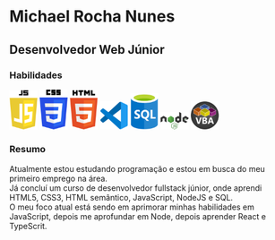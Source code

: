 <h1>Michael Rocha Nunes</h1>

<div>
  <h2>Desenvolvedor Web Júnior</h2>
  <section>
    <h3>Habilidades</h3>
    <img src="https://github.com/michaelrn2288/michaelrn2288/blob/main/icons/javascript.png" width="50px">
    <img src="https://github.com/michaelrn2288/michaelrn2288/blob/main/icons/css3.png" width="50px">
    <img src="https://github.com/michaelrn2288/michaelrn2288/blob/main/icons/html5.png" width="50px">
    <img src="https://github.com/michaelrn2288/michaelrn2288/blob/main/icons/vscode.png" width="50px">
    <img src="https://github.com/michaelrn2288/michaelrn2288/blob/main/icons/sql.png" width="50px">
    <img src="https://github.com/michaelrn2288/michaelrn2288/blob/main/icons/nodejs.png" width="50px">
    <img src="https://github.com/michaelrn2288/michaelrn2288/blob/main/icons/vba.png" width="50px">
  </section>

</div>

<section>
  <h3>Resumo</h3>
  <article>
    Atualmente estou estudando programação e estou em busca do meu primeiro emprego na área.<br>
    Já concluí um curso de desenvolvedor fullstack júnior, onde aprendi HTML5, CSS3, HTML semântico, JavaScript, NodeJS e SQL.<br>
    O meu foco atual está sendo em aprimorar minhas habilidades em JavaScript, depois me aprofundar em Node, depois aprender React e TypeScrit.
  </article>
</section>
